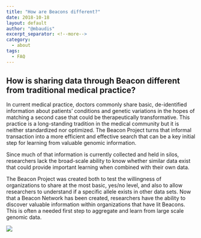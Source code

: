 ```yaml
---
title: "How are Beacons different?" 
date: 2018-10-18
layout: default
author: "@mbaudis"
excerpt_separator: <!--more-->
category:
  - about
tags:
  - FAQ
---
```


## How is sharing data through Beacon different from traditional medical practice?

In current medical practice, doctors commonly share basic, de-identified information about patients’ conditions and genetic variations in the hopes of matching a second case that could be therapeutically transformative. This practice is a long-standing tradition in the medical community but it is neither standardized nor optimized. The Beacon Project turns that informal transaction into a more efficient and effective search that can be a key initial step for learning from valuable genomic information.

<!--more-->

Since much of that information is currently collected and held in silos, researchers lack the broad-scale ability to know whether similar data exist that could provide important learning when combined with their own data.

The Beacon Project was created both to test the willingness of organizations to share at the most basic, yes/no level, and also to allow researchers to understand if a specific allele exists in other data sets. Now that a Beacon Network has been created, researchers have the ability to discover valuable information within organizations that have lit Beacons. This is often a needed first step to aggregate and learn from large scale genomic data.

<img src="/assets/img/beacon-access-levels.gif" data-gifffer-alt="Beacon Access Levels" />
